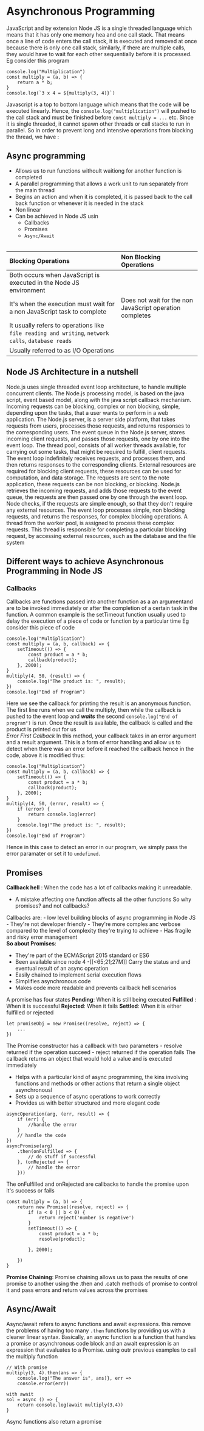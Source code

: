 # Asynchronous Programming
JavaScript and by extension Node JS is a single threaded language which means that it has only one memory hea and one call stack. That means once a line of code enters the call stack, it is executed and removed at once because there is only one call stack, similarly, if there are multiple calls, they would have to wait for each other sequentially before it is processed. Eg consider this program
```
console.log("Multiplication")
const multiply = (a, b) => {
    return a * b;
}
console.log(`3 x 4 = ${multiply(3, 4)}`)
```
Javascript is a top to bottom language which means that the code will be executed linearly. Hence, the `console.log("multiplication")` will pushed to the call stack and must be finished before `const multiply = ...` etc.
Since it is single threaded, it cannot spawn other threads or call stacks to run in parallel. So in order to prevent long and intensive operations from blocking the thread, we have : 
<br>
## Async programming
- Allows us to run functions withoult waitiong for another function is completed
- A parallel programming that allows a work unit to run separately from the main thread
- Begins an action and when it is completed, it is passed back to the call back function or whenever it is needed in the stack
- Non linear
- Can be achieved in Node JS usin
    - Callbacks
    - Promises
    - `Async/Await`
     <br>
|**Blocking Operations**|**Non Blocking Operations**|
|:---|:---|
|Both occurs when JavaScript is executed in the Node JS environment||
|It's when the execution must wait for a non JavaScript task to complete|Does not wait for the non JavaScript operation completes|
|It usually refers to operations like `file reading and writing`, `network calls`, `database reads`||
|Usually referred to as I/O Operations||

## Node JS Architecture in a nutshell
Node.js uses single threaded event loop architecture, to handle multiple concurrent clients. The Node.js processing model, is based on the java script, event based model, along with the java script callback mechanism. Incoming requests can be blocking, complex or non blocking, simple, depending upon the tasks, that a user wants to perform in a web application. The Node.js server, is a server side platform, that takes requests from users, processes those requests, and returns responses to the corresponding users. The event queue in the Node.js server, stores incoming client requests, and passes those requests, one by one into the event loop. The thread pool, consists of all worker threads available, for carrying out some tasks, that might be required to fulfill, client requests. The event loop indefinitely receives requests, and processes them, and then returns responses to the corresponding clients. External resources are required for blocking client requests, these resources can be used for computation, and data storage. The requests are sent to the note application, these requests can be non blocking, or blocking. Node.js retrieves the incoming requests, and adds those requests to the event queue, the requests are then passed one by one through the event loop. Node checks, if the requests are simple enough, so that they don't require any external resources. The event loop processes simple, non blocking requests, and returns the responses, for complex blocking operations. A thread from the worker pool, is assigned to process these complex requests. This thread is responsible for completing a particular blocking request, by accessing external resources, such as the database and the file system

## Different ways to achieve Asynchronous Programming in Node JS
### Callbacks
Callbacks are functions passed into another function as a an argumentand are to be invoked immediately or after the completion of a certain task in the function. A common example is the setTimeout function usually used to delay the execution of a piece of code or function by a particular time
Eg consider this piece of code
```
console.log("Multiplication")
const multiply = (a, b, callback) => {
    setTimeout(() => {
        const product = a * b;
        callback(product);
    }, 2000);
}
multiply(4, 50, (result) => {
    console.log("The product is: ", result);
})
console.log("End of Program")
```
Here we see the callback for printing the result is an anonymous function.
The first line runs when we call the multiply, then while the callback is pushed to the event loop and ***waits*** the second `console.log("End of program")` is run. Once the result is available, the callback is called and the product is printed out for us
<br>
*Error First Callback*
In this method, your callback takes in an error argument and a result argument.
This is a form of error handling and allow us to detect when there was an error before it reached the callback hence in the code, above it is modified thus:
```
console.log("Multiplication")
const multiply = (a, b, callback) => {
    setTimeout(() => {
        const product = a * b;
        callback(product);
    }, 2000);
}
multiply(4, 50, (error, result) => {
    if (error) {
        return console.log(error)
    }
    console.log("The product is: ", result);
})
console.log("End of Program")

```
Hence in this case to detect an error in our program, we simply pass the error paramater or set it to `undefined`.

## Promises
**Callback hell** : When the code has a lot of callbacks making it unreadable.
- A mistake affecting one function affects all the other functions
 So why promises? and not callbacks?

 Callbacks are:
    - low level building blocks of async programming in Node JS
    - They're not developer friendly
    - They're more comples anc verbose compared to the level of complexity they're trying to achieve
    - Has fragile and risky error management
 <br>
**So about Promises**:
- They're part of the ECMAScript 2015 standard or ES6
- Been available since node 4
-[[<65;21;27M]] Carry the status and and eventual result of an async operation
- Easily chained to implement serial execution flows
- Simplifies asynchronous code
- Makes code more readable and prevents callback hell scenarios

A promise has four states
__Pending__: When it is still being executed
__Fulfilled__ : When it is successful
__Rejected__: When it fails
__Settled__: When it is either fulfilled or rejected
```
let promiseObj = new Promise((resolve, reject) => {
    ...
})
```
The Promise constructor has a callback with two parameters
    - resolve
        returned if the operation succeed
    - reject
        returned if the operation fails
The callback returns an object that would hold a value and is executed immediately
- Helps with a particular kind of async programming, the kins involving functions and methods or other actions that return a single object asynchronousl
- Sets up a sequence of async operations to work correctly
- Provides us with better structured and more elegant code
```
asyncOperation(arg, (err, result) => {
    if (err) {
        //handle the error
    }
    // handle the code
})
asyncPromise(arg)
    .then(onFulfilled => {
        // do stuff if successful
    }, (onRejected => {
        // handle the error
    }))
```
The onFulfilled and onRejected are callbacks to handle the promise upon it's success or fails

```
const multiply = (a, b) => {
    return new Promise((resolve, reject) => {
        if (a < 0 || b < 0) {
            return reject('number is negative')
        }
        setTimeout(() => {
            const product = a * b;
            resolve(product);

        }, 2000);
        
    })
}
```

**Promise Chaining**:
Promise chaining allows us to pass the results of one promise to another using the .then and .catch methods of promise to control it and pass errors and return values across the promises

## Async/Await
Async/await refers to async functions and await expressions. this remove the problems of having too many `.then` functions by providing us with a cleaner linear syntax. Basically, an async function is a function that handles a promise or asynchronous code block and an await expression is an expression that evaluates to a Promise. using outr previous examples to call the multiply function
```
// With promise
multiply(3, 4).then(ans => {
    console.log("The answer is", ans)}, err => 
    console.error(err))

with await
sol = async () => {
    return console.log(await multiply(3,4))
}

```
Async functions also return a promise
